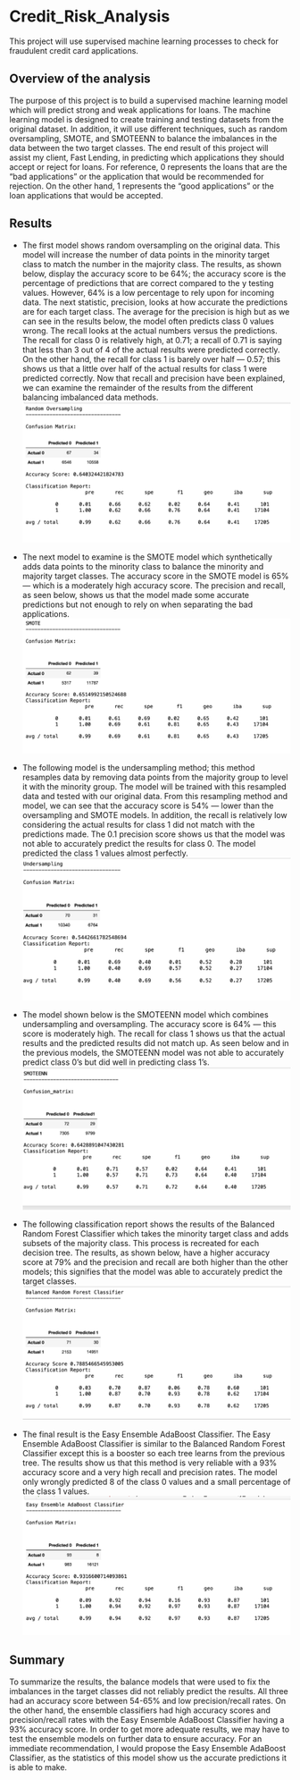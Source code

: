 # Credit_Risk_Analysis
This project will use supervised machine learning processes to check for fraudulent credit card applications.

## Overview of the analysis
The purpose of this project is to build a supervised machine learning model which will predict strong and weak applications for loans. The machine learning model is designed to create training and testing datasets from the original dataset. In addition, it will use different techniques, such as random oversampling, SMOTE, and SMOTEENN to balance the imbalances in the data between the two target classes. The end result of this project will assist my client, Fast Lending, in predicting which applications they should accept or reject for loans. For reference, 0 represents the loans that are the “bad applications” or the application that would be recommended for rejection. On the other hand, 1 represents the “good applications” or the loan applications that would be accepted. 

## Results
* The first model shows random oversampling on the original data. This model will increase the number of data points in the minority target class to match the number in the majority class. The results, as shown below, display the accuracy score to be 64%; the accuracy score is the percentage of predictions that are correct compared to the y testing values. However, 64% is a low percentage to rely upon for incoming data. The next statistic, precision, looks at how accurate the predictions are for each target class. The average for the precision is high but as we can see in the results below, the model often predicts class 0 values wrong. The recall looks at the actual numbers versus the predictions. The recall for class 0 is relatively high, at 0.71; a recall of 0.71 is saying that less than 3 out of 4 of the actual results were predicted correctly. On the other hand, the recall for class 1 is barely over half — 0.57; this shows us that a little over half of the actual results for class 1 were predicted correctly. Now that recall and precision have been explained, we can examine the remainder of the results from the different balancing imbalanced data methods.
![random_oversampling](https://github.com/shireenkahlon/Credit_Risk_Analysis/blob/main/screenshots/random_oversampling.png)

* The next model to examine is the SMOTE model which synthetically adds data points to the minority class to balance the minority and majority target classes. The accuracy score in the SMOTE model is 65% — which is a moderately high accuracy score. The precision and recall, as seen below, shows us that the model made some accurate predictions but not enough to rely on when separating the bad applications.
![SMOTE](https://github.com/shireenkahlon/Credit_Risk_Analysis/blob/main/screenshots/SMOTE.png)

* The following model is the undersampling method; this method resamples data by removing data points from the majority group to level it with the minority group. The model will be trained with this resampled data and tested with our original data. From this resampling method and model, we can see that the accuracy score is 54% — lower than the oversampling and SMOTE models. In addition, the recall is relatively low considering the actual results for class 1 did not match with the predictions made. The 0.1 precision score shows us that the model was not able to accurately predict the results for class 0. The model predicted the class 1 values almost perfectly.
![undersampling](https://github.com/shireenkahlon/Credit_Risk_Analysis/blob/main/screenshots/undersampling.png)

* The model shown below is the SMOTEENN model which combines undersampling and oversampling. The accuracy score is 64% — this score is moderately high. The recall for class 1 shows us that the actual results and the predicted results did not match up. As seen below and in the previous models, the SMOTEENN model was not able to accurately predict class 0’s but did well in predicting class 1’s.
![SMOTEENN](https://github.com/shireenkahlon/Credit_Risk_Analysis/blob/main/screenshots/SMOTEENN.png)

* The following classification report shows the results of the Balanced Random Forest Classifier which takes the minority target class and adds subsets of the majority class. This process is recreated for each decision tree. The results, as shown below, have a higher accuracy score at 79% and the precision and recall are both higher than the other models; this signifies that the model was able to accurately predict the target classes.
![balanced_random_forest_classifier](https://github.com/shireenkahlon/Credit_Risk_Analysis/blob/main/screenshots/balanced_random_forest_classifier.png)

* The final result is the Easy Ensemble AdaBoost Classifier. The Easy Ensemble AdaBoost Classifier is similar to the Balanced Random Forest Classifier except this is a booster so each tree learns from the previous tree. The results show us that this method is very reliable with a 93% accuracy score and a very high recall and precision rates. The model only wrongly predicted 8 of the class 0 values and a small percentage of the class 1 values. 
![easy_ensemble_adaboost_classifier](https://github.com/shireenkahlon/Credit_Risk_Analysis/blob/main/screenshots/easy_ensemble_adaboost_classifier.png)

## Summary
To summarize the results, the balance models that were used to fix the imbalances in the target classes did not reliably predict the results. All three had an accuracy score between 54-65% and low precision/recall rates. On the other hand, the ensemble classifiers had high accuracy scores and precision/recall rates with the Easy Ensemble AdaBoost Classifier having a 93% accuracy score. In order to get more adequate results, we may have to test the ensemble models on further data to ensure accuracy. For an immediate recommendation, I would propose the Easy Ensemble AdaBoost Classifier, as the statistics of this model show us the accurate predictions it is able to make.
 
